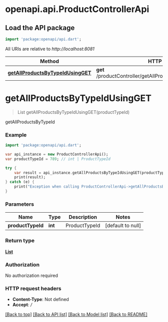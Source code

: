 # openapi.api.ProductControllerApi

## Load the API package
```dart
import 'package:openapi/api.dart';
```

All URIs are relative to *http://localhost:8081*

Method | HTTP request | Description
------------- | ------------- | -------------
[**getAllProductsByTypeIdUsingGET**](ProductControllerApi.md#getAllProductsByTypeIdUsingGET) | **get** /productController/getAllProductsByType/{ProductTypeId} | getAllProductsByTypeId


# **getAllProductsByTypeIdUsingGET**
> List<Product> getAllProductsByTypeIdUsingGET(productTypeId)

getAllProductsByTypeId

### Example 
```dart
import 'package:openapi/api.dart';

var api_instance = new ProductControllerApi();
var productTypeId = 789; // int | ProductTypeId

try { 
    var result = api_instance.getAllProductsByTypeIdUsingGET(productTypeId);
    print(result);
} catch (e) {
    print("Exception when calling ProductControllerApi->getAllProductsByTypeIdUsingGET: $e\n");
}
```

### Parameters

Name | Type | Description  | Notes
------------- | ------------- | ------------- | -------------
 **productTypeId** | **int**| ProductTypeId | [default to null]

### Return type

[**List<Product>**](Product.md)

### Authorization

No authorization required

### HTTP request headers

 - **Content-Type**: Not defined
 - **Accept**: */*

[[Back to top]](#) [[Back to API list]](../README.md#documentation-for-api-endpoints) [[Back to Model list]](../README.md#documentation-for-models) [[Back to README]](../README.md)

